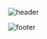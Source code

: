 ![header](https://capsule-render.vercel.app/api?type=wave&color=auto&height=300&section=header&text=Minj%20Kim&fontSize=90)

![footer](https://capsule-render.vercel.app/api?section=footer)
